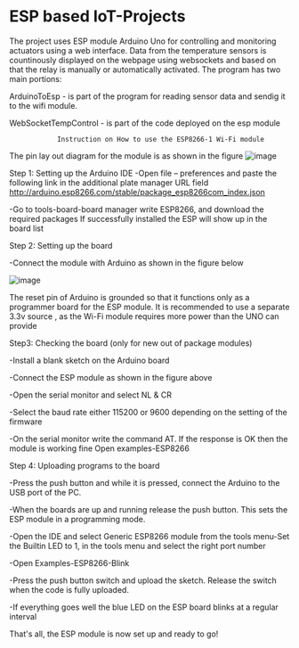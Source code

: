 
# ESP based IoT-Projects
                                
  The project uses ESP module Arduino Uno for controlling and monitoring actuators using a web interface. Data from the temperature sensors is countinously displayed on the webpage using websockets and based on that the relay is manually or automatically activated. The program has two main portions: 
  
  ArduinoToEsp - is part of the program for reading sensor data and sendig it to the wifi module.
  
  WebSocketTempControl - is part of the code deployed on the esp module
  
                
                Instruction on How to use the ESP8266-1 Wi-Fi module
 The pin lay out diagram for the module is as shown in the figure
![image](https://user-images.githubusercontent.com/46483761/155377738-afde1bab-97ac-44f0-ab6b-afd2387bbd92.png)

Step 1: Setting up the Arduino IDE
 -Open file – preferences and paste the following link in the additional plate manager URL field
          http://arduino.esp8266.com/stable/package_esp8266com_index.json
          
-Go to tools-board-board manager write ESP8266, and download the required packages
If successfully installed the ESP will show up in the board list

Step 2: Setting up the board

-Connect the module with Arduino as shown in the figure below

![image](https://user-images.githubusercontent.com/46483761/155378165-3d4781d2-d08e-41a0-902b-4c5173db1747.png)

The reset pin of Arduino is grounded so that it functions only as a programmer board for the ESP
module.
It is recommended to use a separate 3.3v source , as the Wi-Fi module requires more power
than the UNO can provide

Step3: Checking the board (only for new out of package modules)

-Install a blank sketch on the Arduino board

-Connect the ESP module as shown in the figure above

-Open the serial monitor and select NL & CR

-Select the baud rate either 115200 or 9600 depending on the setting of the firmware

-On the serial monitor write the command AT. If the response is OK then the module is working fine
Open examples-ESP8266

Step 4: Uploading programs to the board

-Press the push button and while it is pressed, connect the Arduino to the USB port of the PC.

-When the boards are up and running release the push button. This sets the ESP module in a
programming mode.

-Open the IDE and select Generic ESP8266 module from the tools menu-Set the Builtin LED to 1, in the tools menu and select the right port number

-Open Examples-ESP8266-Blink

-Press the push button switch and upload the sketch. Release the switch when the code is fully
uploaded.

-If everything goes well the blue LED on the ESP board blinks at a regular interval

That's all, the ESP module is now set up and ready to go!


